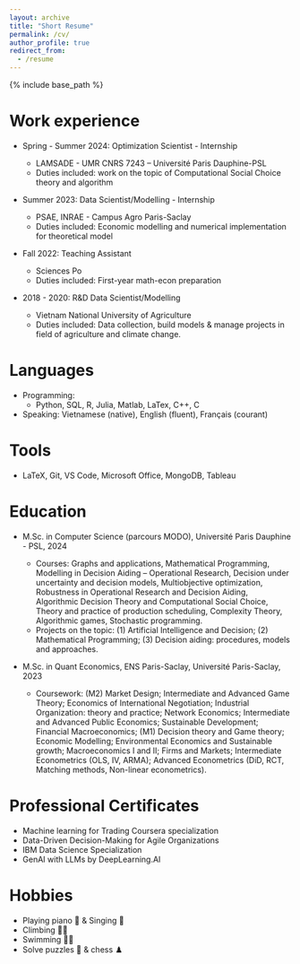 ```yaml
---
layout: archive
title: "Short Resume"
permalink: /cv/
author_profile: true
redirect_from:
  - /resume
---
```


{% include base_path %}


Work experience
======
* Spring - Summer 2024: Optimization Scientist - Internship
  * LAMSADE - UMR CNRS 7243 – Université Paris Dauphine-PSL
  * Duties included: work on the topic of Computational Social Choice theory and algorithm

* Summer 2023: Data Scientist/Modelling - Internship
  * PSAE, INRAE - Campus Agro Paris-Saclay
  * Duties included: Economic modelling and numerical implementation for theoretical model

* Fall 2022: Teaching Assistant
  * Sciences Po
  * Duties included: First-year math-econ preparation
 
* 2018 - 2020: R&D Data Scientist/Modelling
  * Vietnam National University of Agriculture
  * Duties included: Data collection, build models & manage projects in field of agriculture and climate change.
  
Languages
======
* Programming:
  * Python, SQL, R, Julia, Matlab, LaTex, C++, C
* Speaking: Vietnamese (native), English (fluent), Français (courant)

Tools
======
* LaTeX, Git, VS Code, Microsoft Office, MongoDB, Tableau

Education
======
* M.Sc. in Computer Science (parcours MODO), Université Paris Dauphine - PSL, 2024
  * Courses: Graphs and applications, Mathematical Programming, Modelling in Decision Aiding  – Operational Research, Decision under uncertainty and decision models,  Multiobjective optimization, Robustness in Operational Research and Decision Aiding, Algorithmic Decision Theory and Computational Social Choice, Theory and practice of production scheduling, Complexity Theory, Algorithmic games, Stochastic programming.
  * Projects on the topic: (1) Artificial Intelligence and Decision; (2) Mathematical Programming; (3) Decision aiding: procedures, models and approaches.
  
* M.Sc. in Quant Economics, ENS Paris-Saclay, Université Paris-Saclay, 2023
  * Coursework: (M2) Market Design; Intermediate and Advanced Game Theory; Economics of International Negotiation; Industrial Organization: theory and practice; Network Economics; Intermediate and Advanced Public Economics; Sustainable Development; Financial Macroeconomics; (M1) Decision theory and Game theory; Economic Modelling; Environmental Economics and Sustainable growth; Macroeconomics I and II; Firms and Markets; Intermediate Econometrics (OLS, IV, ARMA); Advanced Econometrics (DiD, RCT, Matching methods, Non-linear econometrics).

Professional Certificates
======
* Machine learning for Trading Coursera specialization
* Data-Driven Decision-Making for Agile Organizations
* IBM Data Science Specialization
* GenAI with LLMs by DeepLearning.AI

Hobbies
======
* Playing piano :musical_keyboard: & Singing :musical_score:
* Climbing :climbing_woman:
* Swimming :swimming_woman:
* Solve puzzles :jigsaw: & chess :chess_pawn:
